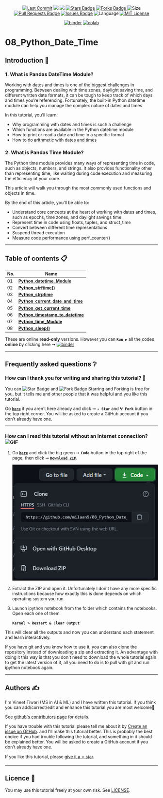<p align="center"> 
<a href="https://github.com/ivineettiwari"><img src="https://img.shields.io/static/v1?logo=github&label=maintainer&message=milaan9&color=ff3300" alt="Last Commit"/></a> 
<!--<img src="https://badges.pufler.dev/created/milaan9/08_Python_Date_Time_Module" alt="Created"/>-->
<!--<a href="https://github.com/ivineettiwari/08_Python_Date_Time_Module/graphs/commit-activity"><img src="https://img.shields.io/github/last-commit/milaan9/08_Python_Date_Time_Module.svg?colorB=ff8000&style=flat" alt="Last Commit"/> </a>-->
<a href="https://github.com/ivineettiwari/08_Python_Date_Time_Module/pulse" alt="Activity"><img src="https://img.shields.io/github/commit-activity/m/milaan9/08_Python_Date_Time_Module.svg?colorB=teal&style=flat" /></a> 
<a href="https://hits.seeyoufarm.com"><img src="https://hits.seeyoufarm.com/api/count/incr/badge.svg?url=https%3A%2F%2Fgithub.com%2Fmilaan9%2F08_Python_Date_Time_Module&count_bg=%231DC92C&title_bg=%23555555&icon=&icon_color=%23E7E7E7&title=views&edge_flat=false"/></a>
<a href="https://github.com/ivineettiwari/08_Python_Date_Time_Module/stargazers"><img src="https://img.shields.io/github/stars/milaan9/08_Python_Date_Time_Module.svg?colorB=1a53ff" alt="Stars Badge"/></a>
<a href="https://github.com/ivineettiwari/08_Python_Date_Time_Module/network/members"><img src="https://img.shields.io/github/forks/milaan9/08_Python_Date_Time_Module" alt="Forks Badge"/> </a>
<img src="https://img.shields.io/github/repo-size/milaan9/08_Python_Date_Time_Module.svg?colorB=CC66FF&style=flat" alt="Size"/>
<a href="https://github.com/ivineettiwari/08_Python_Date_Time_Module/pulls"><img src="https://img.shields.io/github/issues-pr/milaan9/08_Python_Date_Time_Module.svg?colorB=yellow&style=flat" alt="Pull Requests Badge"/></a>
<a href="https://github.com/ivineettiwari/08_Python_Date_Time_Module/issues"><img src="https://img.shields.io/github/issues/milaan9/08_Python_Date_Time_Module.svg?colorB=yellow&style=flat" alt="Issues Badge"/></a>
<img src="https://img.shields.io/github/languages/top/milaan9/08_Python_Date_Time_Module.svg?colorB=996600&style=flat" alt="Language"/></a> 
<a href="https://github.com/ivineettiwari/08_Python_Date_Time_Module/blob/main/LICENSE"><img src="https://img.shields.io/badge/License-MIT-blueviolet.svg" alt="MIT License"/></a>
</p> 
<!--<img src="https://badges.pufler.dev/contributors/milaan9/01_Python_Introduction?size=50&padding=5&bots=true" alt="milaan9"/>-->

<p align="center"> 
<a href="https://mybinder.org/v2/gh/milaan9/08_Python_Date_Time_Module/HEAD"><img src="https://mybinder.org/badge_logo.svg" alt="binder"/></a>
<a href="https://githubtocolab.com/milaan9/08_Python_Date_Time_Module"><img src="https://colab.research.google.com/assets/colab-badge.svg" alt="colab"/></a> 
</p>  
 
# 08_Python_Date_Time


## Introduction 👋

### 1. What is Pandas DateTime Module?
Working with dates and times is one of the biggest challenges in programming. Between dealing with time zones, daylight saving time, and different written date formats, it can be tough to keep track of which days and times you’re referencing. Fortunately, the built-in Python datetime module can help you manage the complex nature of dates and times.

In this tutorial, you’ll learn:

* Why programming with dates and times is such a challenge
* Which functions are available in the Python datetime module
* How to print or read a date and time in a specific format
* How to do arithmetic with dates and times

### 2. What is Pandas Time Module?
The Python time module provides many ways of representing time in code, such as objects, numbers, and strings. It also provides functionality other than representing time, like waiting during code execution and measuring the efficiency of your code.

This article will walk you through the most commonly used functions and objects in time.

By the end of this article, you’ll be able to:

* Understand core concepts at the heart of working with dates and times, such as epochs, time zones, and daylight savings time
* Represent time in code using floats, tuples, and struct_time
* Convert between different time representations
* Suspend thread execution
* Measure code performance using perf_counter()

---

## Table of contents 📋

| **No.** | **Name** | 
| ------- | -------- | 
| 01 | **[Python_datetime_Module](https://github.com/ivineettiwari/08_Python_Date_Time_Module/blob/main/001_Python_datetime_Module.ipynb)** |
| 02 | **[Python_strftime()](https://github.com/ivineettiwari/08_Python_Date_Time_Module/blob/main/002_Python_strftime().ipynb)** |
| 03 | **[Python_strptime](https://github.com/ivineettiwari/08_Python_Date_Time_Module/blob/main/003_Python_strptime.ipynb)** |
| 04 | **[Python_current_date_and_time](https://github.com/ivineettiwari/08_Python_Date_Time_Module/blob/main/004_Python_current_date_and_time.ipynb)** |
| 05 | **[Python_get_current_time](https://github.com/ivineettiwari/08_Python_Date_Time_Module/blob/main/005_Python_get_current_time.ipynb)** |
| 06 | **[Python_timestamp_to_datetime](https://github.com/ivineettiwari/08_Python_Date_Time_Module/blob/main/006_Python_timestamp_to_datetime.ipynb)** |
| 07 | **[Python_time_Module](https://github.com/ivineettiwari/08_Python_Date_Time_Module/blob/main/007_Python_time_Module.ipynb)** |
| 08 | **[Python_sleep()](https://github.com/ivineettiwari/08_Python_Date_Time_Module/blob/main/008_Python_sleep().ipynb)** |

These are online **read-only** versions. However you can **`Run ▶`**  all the codes **online** by clicking here ➞ <a href="https://mybinder.org/v2/gh/milaan9/08_Python_Date_Time_Module/HEAD"><img src="https://mybinder.org/badge_logo.svg" alt="binder"/></a>

---

## Frequently asked questions ❔

### How can I thank you for writing and sharing this tutorial? 🌷

You can <img src="https://img.shields.io/static/v1?label=%E2%AD%90 Star &message=if%20useful&style=style=flat&color=blue" alt="Star Badge"/> and <img src="https://img.shields.io/static/v1?label=%E2%B5%96 Fork &message=if%20useful&style=style=flat&color=blue" alt="Fork Badge"/> Starring and Forking is free for you, but it tells me and other people that it was helpful and you like this tutorial.

Go [**`here`**](https://github.com/ivineettiwari/08_Python_Date_Time_Module) if you aren't here already and click ➞ **`✰ Star`** and **`ⵖ Fork`** button in the top right corner. You will be asked to create a GitHub account if you don't already have one.

---

### How can I read this tutorial without an Internet connection? <img alt="GIF" src="https://github.com/TheDudeThatCode/TheDudeThatCode/blob/master/Assets/hmm.gif" width="20" />

1. Go [**`here`**](https://github.com/ivineettiwari/08_Python_Date_Time_Module) and click the big green ➞ **`Code`** button in the top right of the page, then click ➞ [**`Download ZIP`**](https://github.com/ivineettiwari/08_Python_Date_Time_Module/archive/refs/heads/main.zip).

    ![Download ZIP](img/dnld_rep.png)

2. Extract the ZIP and open it. Unfortunately I don't have any more specific instructions because how exactly this is done depends on which operating system you run.
    
3. Launch ipython notebook from the folder which contains the notebooks. Open each one of them
  
    **`Kernel > Restart & Clear Output`**
    
This will clear all the outputs and now you can understand each statement and learn interactively.

If you have git and you know how to use it, you can also clone the repository instead of downloading a zip and extracting it. An advantage with doing it this way is that you don't need to download the whole tutorial again to get the latest version of it, all you need to do is to pull with git and run ipython notebook again.

---

## Authors ✍️

I'm Vineet Tiwari (MS in AI & ML) and I have written this tutorial. If you think you can add/correct/edit and enhance this tutorial you are most welcome🙏

See [github's contributors page](https://github.com/ivineettiwari/08_Python_Date_Time_Module/graphs/contributors) for details.

If you have trouble with this tutorial please tell me about it by [Create an issue on GitHub](https://github.com/ivineettiwari/10_Python_Pandas_Module/issues/new). and I'll make this tutorial better. This is probably the best choice if you had trouble following the tutorial, and something in it should be explained better. You will be asked to create a GitHub account if you don't already have one.

If you like this tutorial, please [give it a ⭐ star](https://github.com/ivineettiwari/08_Python_Date_Time_Module).

---

## Licence 📜

You may use this tutorial freely at your own risk. See [LICENSE](./LICENSE).
